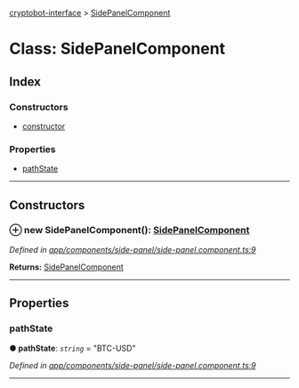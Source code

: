 [cryptobot-interface](../README.md) > [SidePanelComponent](../classes/sidepanelcomponent.md)



# Class: SidePanelComponent

## Index

### Constructors

* [constructor](sidepanelcomponent.md#markdown-header-constructor)


### Properties

* [pathState](sidepanelcomponent.md#markdown-header-pathstate)



---
## Constructors



### ⊕ **new SidePanelComponent**(): [SidePanelComponent](sidepanelcomponent.md)


*Defined in [app/components/side-panel/side-panel.component.ts:9](https://github.com/WilliamRADFunk/cryptobot-interface/blob/a24c33f/src/app/components/side-panel/side-panel.component.ts#L9)*





**Returns:** [SidePanelComponent](sidepanelcomponent.md)

---


## Properties


###  pathState

**●  pathState**:  *`string`*  = "BTC-USD"

*Defined in [app/components/side-panel/side-panel.component.ts:9](https://github.com/WilliamRADFunk/cryptobot-interface/blob/a24c33f/src/app/components/side-panel/side-panel.component.ts#L9)*





___


